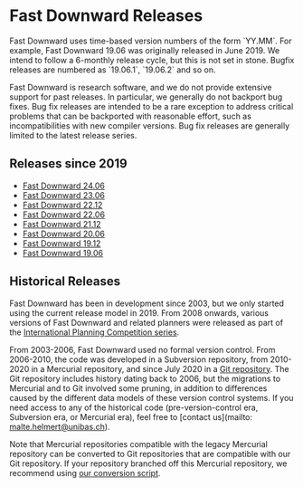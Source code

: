 # Fast Downward Releases

Fast Downward uses time-based version numbers of the form \`YY.MM\`. For
example, Fast Downward 19.06 was originally released in June 2019. We
intend to follow a 6-monthly release cycle, but this is not set in
stone. Bugfix releases are numbered as \`19.06.1\`, \`19.06.2\` and so
on.

Fast Downward is research software, and we do not provide extensive
support for past releases. In particular, we generally do not backport
bug fixes. Bug fix releases are intended to be a rare exception to
address critical problems that can be backported with reasonable effort,
such as incompatibilities with new compiler versions. Bug fix releases
are generally limited to the latest release series.

## Releases since 2019

-   [Fast Downward 24.06](/24.06)
-   [Fast Downward 23.06](/23.06)
-   [Fast Downward 22.12](/22.12)
-   [Fast Downward 22.06](/22.06)
-   [Fast Downward 21.12](/21.12)
-   [Fast Downward 20.06](/20.06)
-   [Fast Downward 19.12](/19.12)
-   [Fast Downward 19.06](/19.06)

## Historical Releases

Fast Downward has been in development since 2003, but we only started
using the current release model in 2019. From 2008 onwards, various
versions of Fast Downward and related planners were released as part of
the [International Planning Competition
series](http://www.icaps-conference.org/index.php/Main/Competitions).

From 2003-2006, Fast Downward used no formal version control. From
2006-2010, the code was developed in a Subversion repository, from
2010-2020 in a Mercurial repository, and since July 2020 in a [Git
repository](https://github.com/aibasel/downward "wikilink"). The Git
repository includes history dating back to 2006, but the migrations to
Mercurial and to Git involved some pruning, in addition to differences
caused by the different data models of these version control systems. If
you need access to any of the historical code (pre-version-control era,
Subversion era, or Mercurial era), feel free to [contact us](mailto:
malte.helmert@unibas.ch).

Note that Mercurial repositories compatible with the legacy Mercurial
repository can be converted to Git repositories that are compatible with
our Git repository. If your repository branched off this Mercurial
repository, we recommend using [our conversion
script](https://github.com/aibasel/convert-downward).
